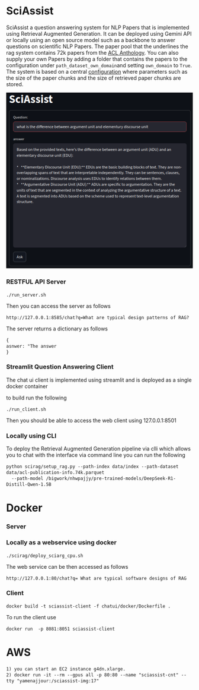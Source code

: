 # SciAssist

SciAssist a question answering system for NLP Papers that is implemented using Retrieval Augmented Generation. It can be deployed using 
Gemini API or locally using an open source model such as a backbone to answer questions on scientific NLP Papers. The paper pool that the underlines 
the rag system contains 72k papers from the [ACL Anthology](https://github.com/shauryr/ACL-anthology-corpus?tab=readme-ov-file). You can also supply your own Papers by adding a folder that contains the papers to the configuration under `path_dataset_own_domain`and setting `own_domain` to `True`. 
The system is based on a central [configuration](scirag/config.yaml) where parameters such as the size of the paper chunks and the size of retrieved paper chunks are stored.

![img_1.png](img_1.png)


### RESTFUL API Server

```
./run_server.sh
```

Then you can access the server as follows 

```
http://127.0.0.1:8585/chat?q=What are typical design patterns of RAG?
```

The server returns a dictionary as follows
```
{
asnwer: "The answer
}
```

### Streamlit Question Answering Client 

The chat ui client is implemented using streamlit and is deployed as a single docker container

to build run the following



```
./run_client.sh
```
Then you should be able to access the web client using 127.0.0.1:8501

### Locally using CLI
To deploy the Retrieval Augmented Generation pipeline via clli which allows you to chat with the interface via command line you
can run the following

```
python scirag/setup_rag.py --path-index data/index --path-dataset data/acl-publication-info.74k.parquet
  --path-model /bigwork/nhwpajjy/pre-trained-models/DeepSeek-R1-Distill-Qwen-1.5B
```



# Docker 

### Server 

### Locally as a webservice using docker
```
./scirag/deploy_sciarg_cpu.sh
```

The web service can be then accessed as follows
```
http://127.0.0.1:80/chat?q= What are typical software designs of RAG   
```



### Client 

```
docker build -t sciassist-client -f chatui/docker/Dockerfile .
```

To run the client use
```
docker run  -p 8081:8051 sciassist-client
```


# AWS
```
1) you can start an EC2 instance g4dn.xlarge.
2) docker run -it --rm --gpus all -p 80:80 --name "sciassist-cnt" --tty "yamenajjour:/sciassist-img:17"

```
